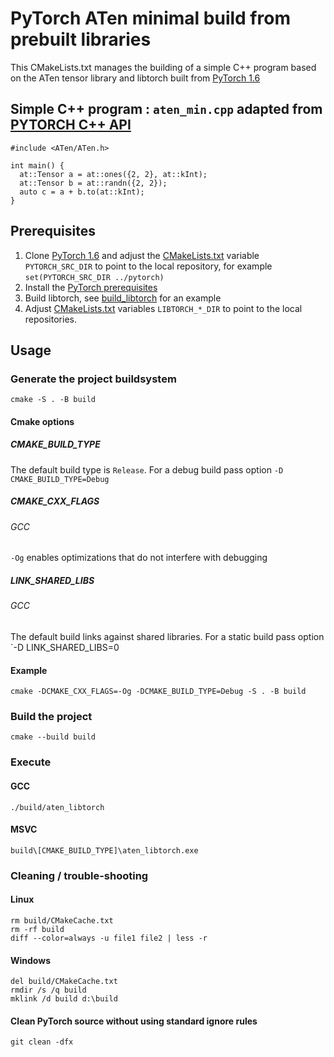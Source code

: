 # PyTorch ATen minimal build from prebuilt libraries
This CMakeLists.txt manages the building of a simple C++ program based on the ATen tensor library and libtorch built from [PyTorch 1.6](https://github.com/pytorch/pytorch/tree/1.6)
## Simple C++ program : `aten_min.cpp` adapted from [PYTORCH C++ API](https://pytorch.org/cppdocs/)
    #include <ATen/ATen.h>

    int main() {
      at::Tensor a = at::ones({2, 2}, at::kInt);
      at::Tensor b = at::randn({2, 2});
      auto c = a + b.to(at::kInt);
    }
## Prerequisites
1. Clone [PyTorch 1.6](https://github.com/pytorch/pytorch/tree/1.6) and adjust the [CMakeLists.txt](CMakeLists.txt) variable `PYTORCH_SRC_DIR` to point to the local repository, for example `set(PYTORCH_SRC_DIR ../pytorch)`
2. Install the [PyTorch prerequisites](https://github.com/pytorch/pytorch/tree/1.6#from-source)
3. Build libtorch, see [build_libtorch](https://github.com/shanemcandrewai/build_libtorch) for an example
4. Adjust [CMakeLists.txt](CMakeLists.txt) variables `LIBTORCH_*_DIR` to point to the local repositories.
## Usage
### Generate the project buildsystem
    cmake -S . -B build
#### Cmake options
##### CMAKE_BUILD_TYPE 
The default build type is `Release`. For a debug build pass option `-D CMAKE_BUILD_TYPE=Debug`
##### CMAKE_CXX_FLAGS
###### GCC
`-Og` enables optimizations that do not interfere with debugging
##### LINK_SHARED_LIBS 
###### GCC
The default build links against shared libraries. For a static build pass option `-D LINK_SHARED_LIBS=0
#### Example
    cmake -DCMAKE_CXX_FLAGS=-Og -DCMAKE_BUILD_TYPE=Debug -S . -B build
### Build the project
    cmake --build build
### Execute
#### GCC
    ./build/aten_libtorch
#### MSVC
    build\[CMAKE_BUILD_TYPE]\aten_libtorch.exe
### Cleaning / trouble-shooting
#### Linux
    rm build/CMakeCache.txt
    rm -rf build
    diff --color=always -u file1 file2 | less -r
#### Windows
    del build/CMakeCache.txt
    rmdir /s /q build
    mklink /d build d:\build
#### Clean PyTorch source without using standard ignore rules
    git clean -dfx

